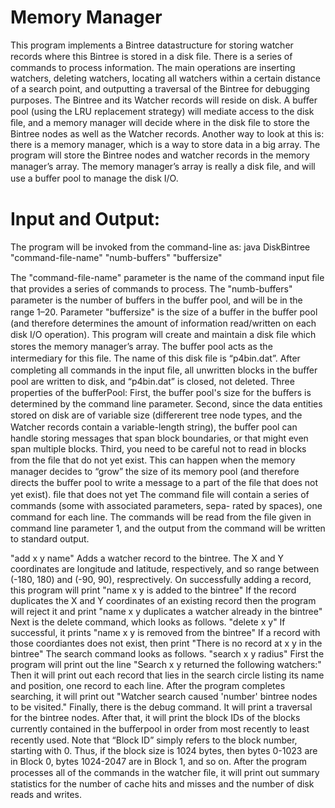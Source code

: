 Memory Manager
========

This program implements a Bintree datastructure for storing watcher records where this Bintree is stored in a disk ﬁle. There is a series of commands to process information. The main operations are inserting watchers,
deleting watchers, locating all watchers within a certain distance of a search point, and outputting
a traversal of the Bintree for debugging purposes.
The Bintree and its Watcher records will reside on disk. A buﬀer pool (using the LRU replacement strategy)
will mediate access to the disk ﬁle, and a memory manager will decide where in the disk ﬁle to store
the Bintree nodes as well as the Watcher records. Another way to look at this is: there is a
memory manager, which is a way to store data in a big array. The program will store the Bintree
nodes and watcher records in the memory manager’s array. The memory manager’s array is really
a disk ﬁle, and will use a buﬀer pool to manage the disk I/O.


Input and Output:
========
The program will be invoked from the command-line as:
java DiskBintree "command-file-name" "numb-buffers" "buffersize"

The "command-file-name" parameter is the name of the command input ﬁle that provides a
series of commands to process. The "numb-buffers" parameter is the number of buﬀers in the
buﬀer pool, and will be in the range 1–20. Parameter "buffersize" is the size of a buﬀer in the
buﬀer pool (and therefore determines the amount of information read/written on each disk I/O
operation).
This program will create and maintain a disk ﬁle which stores the memory manager’s array. The
buﬀer pool acts as the intermediary for this ﬁle. The name of this disk ﬁle is “p4bin.dat”.
After completing all commands in the input ﬁle, all unwritten blocks in the buﬀer pool are
written to disk, and “p4bin.dat” is closed, not deleted. Three properties of the bufferPool:
First, the buﬀer pool's size for the buﬀers is determined by the command line parameter. Second, since the data entities stored on disk are of variable size (diﬀererent tree node types, and the Watcher records contain a variable-length string), the buﬀer pool can handle storing messages that span block boundaries, or that might
even span multiple blocks. Third, you need to be careful not to read in blocks from the ﬁle that
do not yet exist. This can happen when the memory manager decides to “grow” the size of its
memory pool (and therefore directs the buﬀer pool to write a message to a part of the ﬁle that
does not yet exist). ﬁle that does not yet
The command ﬁle will contain a series of commands (some with associated parameters, sepa-
rated by spaces), one command for each line. The commands will be read from the ﬁle given in
command line parameter 1, and the output from the command will be written to standard output.


"add x y name"
Adds a watcher record to the bintree. The X and Y coordinates are
longitude and latitude, respectively, and so range between (-180, 180) and (-90, 90), resprectively.
On successfully adding a record, this program will print
"name x y is added to the bintree"
If the record duplicates the X and Y coordinates of an existing record then the program will reject it
and print
"name x y duplicates a watcher already in the bintree"
Next is the delete command, which looks as follows.
"delete x y"
If successful, it prints
"name x y is removed from the bintree"
If a record with those coordiantes does not exist, then print
"There is no record at x y in the bintree"
The search command looks as follows.
"search x y radius"
First the program will print out the line
"Search x y returned the following watchers:"
Then it will print out each record that lies in the search circle listing its name and position,
one record to each line. After the program completes searching, it will print out
"Watcher search caused 'number' bintree nodes to be visited."
Finally, there is the debug command. It will print a traversal for the bintree nodes. After that, it will print the block IDs of the blocks currently
contained in the buﬀerpool in order from most recently to least recently used. Note that “Block
ID” simply refers to the block number, starting with 0. Thus, if the block size is 1024 bytes, then
bytes 0-1023 are in Block 0, bytes 1024-2047 are in Block 1, and so on.
After the program processes all of the commands in the watcher ﬁle, it will print out summary
statistics for the number of cache hits and misses and the number of disk reads and writes.
